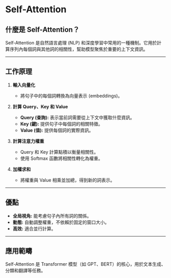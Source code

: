 # Self-Attention

## 什麼是 Self-Attention？

Self-Attention 是自然語言處理 (NLP) 和深度學習中常用的一種機制。它用於計算序列內每個詞與其他詞的相關性，幫助模型聚焦於重要的上下文資訊。

---

## 工作原理

1. **輸入向量化**
   - 將句子中的每個詞轉換為向量表示 (embeddings)。

2. **計算 Query、Key 和 Value**
   - **Query (查詢):** 表示當前詞需要從上下文中獲取什麼資訊。
   - **Key (鍵):** 提供句子中每個詞的相關特徵。
   - **Value (值):** 提供每個詞的實際資訊。

3. **計算注意力權重**
   - Query 和 Key 計算點積以衡量相關性。
   - 使用 Softmax 函數將相關性轉化為權重。

4. **加權求和**
   - 將權重與 Value 相乘並加總，得到新的詞表示。

---

## 優點

- **全局視角:** 能考慮句子內所有詞的關係。
- **動態:** 自動調整權重，不依賴於固定的窗口大小。
- **高效:** 適合並行計算。

---

## 應用範疇

Self-Attention 是 Transformer 模型（如 GPT、BERT）的核心，用於文本生成、分類和翻譯等任務。
